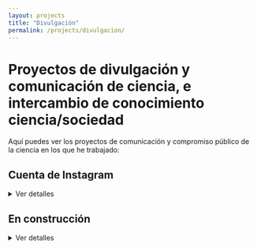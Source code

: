 ```yaml
---
layout: projects
title: "Divulgación"
permalink: /projects/divulgacion/
---
```


# Proyectos de divulgación y comunicación de ciencia, e intercambio de conocimiento ciencia/sociedad

Aquí puedes ver los proyectos de comunicación y compromiso público de la ciencia en los que he trabajado:

## **Cuenta de Instagram**
<details>
<summary>Ver detalles</summary>
<p><strong>Estado:</strong> Activo</p>
<p><strong>Palabras clave:</strong> vida investigadora; biomedicina; concienciación; sostenibilidad; causas medioambientales; equidad; género; interseccionalidad; estilo de vida; derechos de los animales; humanismo y ciencia</p>
<p><strong>Temas:</strong> Divulgación científica y concienciación social en tres idiomas (gallego, español, inglés)</p>
<p><strong>Financiación:</strong> No</p>
<p><strong>Contexto:</strong> La sociedad se enfrenta a grandes cantidades de información de diversas fuentes fácilmente manipulables, no siempre con rigor y cautela, y muchas veces polarizantes. Esto pasa a la vez que nos enfrentamos a grandes retos globales no relacionados con la información, como la crisis climática, el abuso de recursos naturales, el envejecimiento y enfermedades, y las desigualdades sociales. Que voces expertas se muetren cercanas y usen herramientas de comunicación populares para comunicar sobre esos temas puede llegar a dónde la investigación y la innovación no llegan.</p>
<p><strong>Objetivo:</strong> Comunicar sobre la vida investigadora, temas de interés biomédico, y concienciación en sostenibilidad, causas medioambientales, equidad y género desde una perspectiva interseccional y global. Explorar la relación entre humanismo y ciencia.</p>
<p><strong>Métodos:</strong> Stories, posts. Centrados en texto escrito como formato de comunicación.</p>
<p><strong>Comunidad diana:</strong> Gallega, Diáspora en Reino Unido, Mi red internacional</p>
<p><strong>Impacto:</strong> Numerosos consumidores del contenido, baja participación e interacción</p>
<p><strong>Años:</strong> 2023-2025</p>
<p><strong>Contribuciones:</strong> Trabajo individual</p>
<p><strong>Legado:</strong> Red para futuras actividades de divulgación y colaboración en estudios </p>
<p><strong>Enlaces:</strong> 
  <a href="https://www.instagram.com/albafs_hber608/" target="_blank">
    📷 Instagram
  </a>
</p>
</details>

## **En construcción**
<details>
<summary>Ver detalles</summary>
<p><strong>Estado:</strong> Activo</p>

</details>
